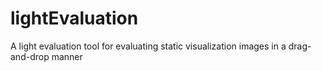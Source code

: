 # lightEvaluation
A light evaluation tool for evaluating static visualization images in a drag-and-drop manner
